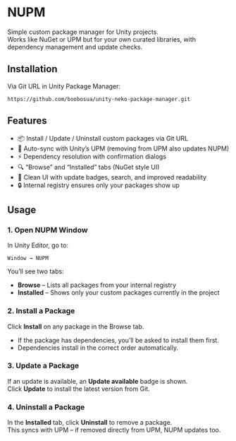 # NUPM

Simple custom package manager for Unity projects.  
Works like NuGet or UPM but for your own curated libraries, with dependency management and update checks.

## Installation

Via Git URL in Unity Package Manager:

```
https://github.com/boobosua/unity-neko-package-manager.git
```

## Features

- 📦 Install / Update / Uninstall custom packages via Git URL
- 🔄 Auto-sync with Unity’s UPM (removing from UPM also updates NUPM)
- ⚡ Dependency resolution with confirmation dialogs
- 🔍 “Browse” and “Installed” tabs (NuGet style UI)
- 🎨 Clean UI with update badges, search, and improved readability
- 🔒 Internal registry ensures only your packages show up

## Usage

### 1. Open NUPM Window

In Unity Editor, go to:

```
Window → NUPM
```

You’ll see two tabs:

- **Browse** – Lists all packages from your internal registry
- **Installed** – Shows only your custom packages currently in the project

### 2. Install a Package

Click **Install** on any package in the Browse tab.

- If the package has dependencies, you’ll be asked to install them first.
- Dependencies install in the correct order automatically.

### 3. Update a Package

If an update is available, an **Update available** badge is shown.  
Click **Update** to install the latest version from Git.

### 4. Uninstall a Package

In the **Installed** tab, click **Uninstall** to remove a package.  
This syncs with UPM – if removed directly from UPM, NUPM updates too.
